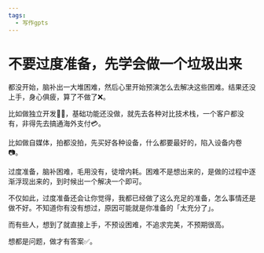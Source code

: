 ```yaml
---
tags:
  - 写作gpts
---
```

# 不要过度准备，先学会做一个垃圾出来

都没开始，脑补出一大堆困难，然后心里开始预演怎么去解决这些困难。结果还没上手，身心俱疲，算了不做了❌。

比如做独立开发🧑‍💻，基础功能还没做，就先去各种对比技术栈，一个客户都没有，非得先去搞通海外支付💳。

比如做自媒体，拍都没拍，先买好各种设备，什么都要最好的，陷入设备内卷📷。

过度准备，脑补困难，毛用没有，徒增内耗。困难不是想出来的，是做的过程中逐渐浮现出来的，到时候出一个解决一个即可。

不仅如此，过度准备还会让你觉得，我都已经做了这么充足的准备，怎么事情还是做不好。不知道你有没有想过，原因可能就是你准备的「太充分了」。

而有些人，想到了就直接上手，不预设困难，不追求完美，不预期很高。

想都是问题，做才有答案✅。